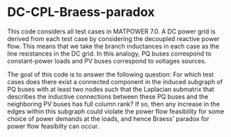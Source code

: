 # DC-CPL-Braess-paradox

This code considers all test cases in MATPOWER 7.0.
A DC power grid is derived from each test case by considering the decoupled reactive power flow.
This means that we take the branch inductances in each case as the line resistances in the DC grid.
In this analogy, PQ buses correspond to constant-power loads and PV buses correspond to voltages sources.

The goal of this code is to answer the following question:
For which test cases does there exist a connected component in the induced subgraph of PQ buses with at least 
two nodes such that the Laplacian submatrix that describes the inductive connections between these PQ buses and the 
neighboring PV buses has full column rank?
If so, then any increase in the edges within this subgraph could violate the power flow feasibility for
some choice of power demands at the loads, and hence Braess' paradox for power flow feasibilty can occur.
